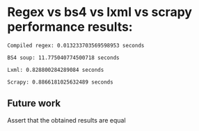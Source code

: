 # Regex vs bs4 vs lxml vs scrapy performance results:
```
Compiled regex: 0.013233703569598953 seconds
```
```
BS4 soup: 11.775040774500718 seconds
```
```
Lxml: 0.828800284289084 seconds
```
```
Scrapy: 0.8866181025632489 seconds
```

## Future work
Assert that the obtained results are equal